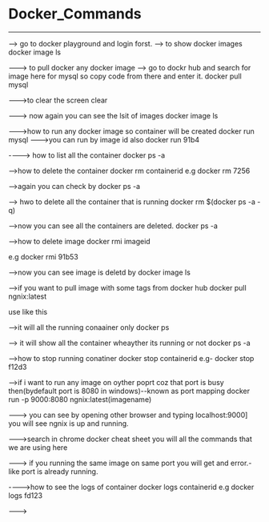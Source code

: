 # Docker_Commands
----------------------------------------------
--> go to docker playground and login forst.
--> to show docker images
docker image ls

---> to pull docker any docker image --> go to dockr hub and search for image here for mysql so copy code from there and enter it.
docker pull mysql

--->to clear the screen 
clear

---> now again you can see the lsit of images
docker image ls

--->how to run any docker image so container will be created
docker run mysql
--->you can run by image id also
docker run 91b4

----> how to list all the container 
docker ps -a

-->how to delete the container
docker rm containerid
e.g docker rm 7256

-->again you can check by 
docker ps -a

--> hwo to delete all the container that is running
docker rm $(docker ps -a -q)

-->now you can see all the  containers are deleted.
docker ps -a

-->how to delete image
docker rmi imageid

e.g docker rmi 91b53

-->now you can see image is deletd by 
docker image ls

-->if you want to pull image with some tags from docker hub
docker pull ngnix:latest

use like this

-->it will all the running conaainer only
docker ps

--> it will show all the container wheayther its running or not
docker ps -a

-->how to stop running conatiner
docker stop containerid
e.g- docker stop f12d3

-->if i want  to run any image on oyther poprt coz that port is busy then(bydefault port is 8080 in windows)--known as port mapping
docker run -p 9000:8080 ngnix:latest(imagename)

---> you can see by opening other browser and typing
localhost:9000]
you will see ngnix is up and running.

--->search in chrome docker cheat sheet
you will all the commands that we are using here

--->
if you running the same image on same port you will get and error.- like port is already running.

---->how to see the logs of container
docker logs containerid
e.g docker logs fd123

--->






